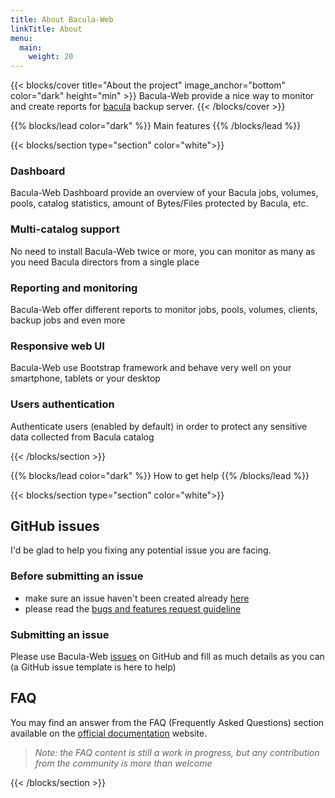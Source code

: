 ```yaml
---
title: About Bacula-Web
linkTitle: About
menu:
  main:
    weight: 20
---
```


{{< blocks/cover title="About the project" image_anchor="bottom" color="dark" height="min" >}}
Bacula-Web provide a nice way to monitor and create reports for [bacula](https://www.bacula.org) backup server.
{{< /blocks/cover >}}

{{% blocks/lead color="dark" %}}
Main features
{{% /blocks/lead %}}

{{< blocks/section type="section" color="white">}}

### Dashboard

Bacula-Web Dashboard provide an overview of your Bacula jobs, volumes, pools, catalog statistics, amount of Bytes/Files protected by Bacula, etc.

### Multi-catalog support

No need to install Bacula-Web twice or more, you can monitor as many as you need Bacula directors from a single place

### Reporting and monitoring

Bacula-Web offer different reports to monitor jobs, pools, volumes, clients, backup jobs and even more

### Responsive web UI

Bacula-Web use Bootstrap framework and behave very well on your smartphone, tablets or your desktop

### Users authentication

Authenticate users (enabled by default) in order to protect any sensitive data collected from Bacula catalog

{{< /blocks/section >}}

{{% blocks/lead color="dark" %}}
How to get help
{{% /blocks/lead %}}

{{< blocks/section type="section" color="white">}}

## GitHub issues

I'd be glad to help you fixing any potential issue you are facing.

### Before submitting an issue

- make sure an issue haven't been created already [here](https://github.com/bacula-web/bacula-web/issues)
- please read the [bugs and features request guideline](https://docs.bacula-web.org/en/latest/03_gethelp/support.html#bug-report-guideline)

### Submitting an issue

Please use Bacula-Web [issues](https://github.com/bacula-web/bacula-web/issues) on GitHub and fill as much details as you can (a GitHub issue template is here to help)

## FAQ

You may find an answer from the FAQ (Frequently Asked Questions) section available on the [official documentation](https://docs.bacula-web.org/en/latest/03_gethelp/faq.html) website.

> *Note: the FAQ content is still a work in progress, but any contribution from the community is more than welcome*

{{< /blocks/section >}}
